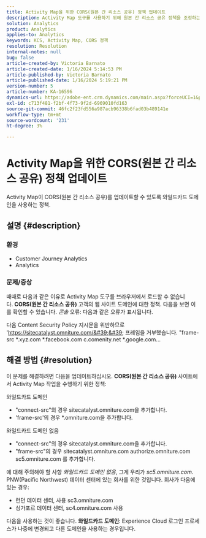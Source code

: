 ```yaml
---
title: Activity Map을 위한 CORS(원본 간 리소스 공유) 정책 업데이트
description: Activity Map 도구를 사용하기 위해 원본 간 리소스 공유 정책을 조정하는 방법을 알아봅니다.
solution: Analytics
product: Analytics
applies-to: Analytics
keywords: KCS, Activity Map, CORS 정책
resolution: Resolution
internal-notes: null
bug: false
article-created-by: Victoria Barnato
article-created-date: 1/16/2024 5:14:53 PM
article-published-by: Victoria Barnato
article-published-date: 1/16/2024 5:19:21 PM
version-number: 5
article-number: KA-16596
dynamics-url: https://adobe-ent.crm.dynamics.com/main.aspx?forceUCI=1&pagetype=entityrecord&etn=knowledgearticle&id=5f38f4bd-92b4-ee11-a569-6045bd006704
exl-id: c713f481-f2bf-4f73-9f2d-6969010fd163
source-git-commit: 46fc2f23fd556a987acb96338b6fad03b489141e
workflow-type: tm+mt
source-wordcount: '231'
ht-degree: 3%

---
```


# Activity Map을 위한 CORS(원본 간 리소스 공유) 정책 업데이트


Activity Map이 CORS(원본 간 리소스 공유)를 업데이트할 수 있도록<b> </b>와일드카드 도메인을 사용하는 정책.

## 설명 {#description}


### <b>환경 </b>

- Customer Journey Analytics
- Analytics




### <b>문제/증상</b>

때때로 다음과 같은 이유로 Activity Map 도구를 브라우저에서 로드할 수 없습니다. <b>CORS(원본 간 리소스 공유)</b> 고객의 웹 사이트 도메인에 대한 정책. 다음을 보면 이를 확인할 수 있습니다. *콘솔* 오류: 다음과 같은 오류가 표시됩니다.

다음 Content Security Policy 지시문을 위반하므로 &#39;https://sitecatalyst.omniture.com/&#39;&#39; 프레임을 거부했습니다. &quot;frame-src \*.xyz.com \*.facebook.com c.comenity.net \*.google.com...


## 해결 방법 {#resolution}


이 문제를 해결하려면 다음을 업데이트하십시오. <b>CORS(원본 간 리소스 공유) </b>사이트에서 Activity Map 작업을 수행하기 위한 정책:

와일드카드 도메인

- &quot;connect-src&quot;의 경우 sitecatalyst.omniture.com을 추가합니다.
- &#39;frame-src&#39;의 경우 \*.omniture.com을 추가합니다.


와일드카드 도메인 없음

- &quot;connect-src&quot;의 경우 sitecatalyst.omniture.com을 추가합니다.
- &quot;frame-src&quot;의 경우 sitecatalyst.omniture.com authorize.omniture.com sc5.omniture.com 를 추가합니다.


에 대해 주의해야 할 사항 *와일드카드 도메인 없음*, 그게 우리가 *sc5.omniture.com*. PNW(Pacific Northwest) 데이터 센터에 있는 회사를 위한 것입니다. 회사가 다음에 있는 경우:

- 런던 데이터 센터, 사용 sc3.omniture.com
- 싱가포르 데이터 센터, sc4.omniture.com 사용


다음을 사용하는 것이 좋습니다. <b>와일드카드 도메인</b>: Experience Cloud 로그인 프로세스가 나중에 변경되고 다른 도메인을 사용하는 경우입니다.
